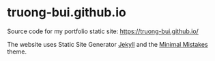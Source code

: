 # truong-bui.github.io
Source code for my portfolio static site: https://truong-bui.github.io/

The website uses Static Site Generator [Jekyll](https://jekyllrb.com/) and the [Minimal Mistakes](https://github.com/mmistakes/minimal-mistakes) theme.
